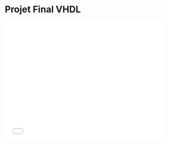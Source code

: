 # Projet Final VHDL
<embed src="Rapport & Video/Rapport_BE_Sanogo_Salazar.pdf" width="500" height="375" 
 type="application/pdf">
